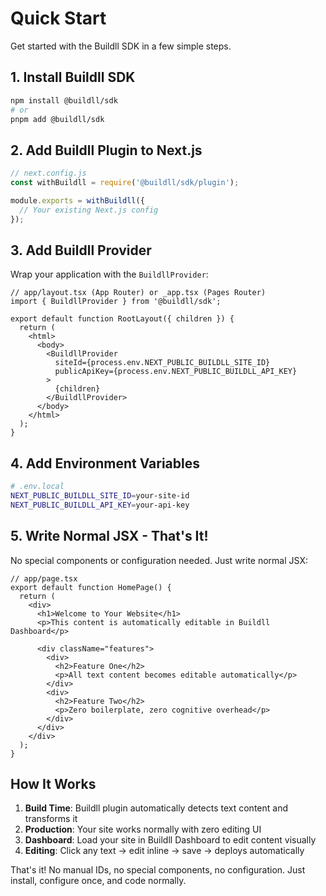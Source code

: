 # Quick Start

Get started with the Buildll SDK in a few simple steps.

## 1. Install Buildll SDK

```bash
npm install @buildll/sdk
# or
pnpm add @buildll/sdk
```

## 2. Add Buildll Plugin to Next.js

```js
// next.config.js
const withBuildll = require('@buildll/sdk/plugin');

module.exports = withBuildll({
  // Your existing Next.js config
});
```

## 3. Add Buildll Provider

Wrap your application with the `BuildllProvider`:

```tsx
// app/layout.tsx (App Router) or _app.tsx (Pages Router)
import { BuildllProvider } from '@buildll/sdk';

export default function RootLayout({ children }) {
  return (
    <html>
      <body>
        <BuildllProvider
          siteId={process.env.NEXT_PUBLIC_BUILDLL_SITE_ID}
          publicApiKey={process.env.NEXT_PUBLIC_BUILDLL_API_KEY}
        >
          {children}
        </BuildllProvider>
      </body>
    </html>
  );
}
```

## 4. Add Environment Variables

```bash
# .env.local
NEXT_PUBLIC_BUILDLL_SITE_ID=your-site-id
NEXT_PUBLIC_BUILDLL_API_KEY=your-api-key
```

## 5. Write Normal JSX - That's It!

No special components or configuration needed. Just write normal JSX:

```tsx
// app/page.tsx
export default function HomePage() {
  return (
    <div>
      <h1>Welcome to Your Website</h1>
      <p>This content is automatically editable in Buildll Dashboard</p>

      <div className="features">
        <div>
          <h2>Feature One</h2>
          <p>All text content becomes editable automatically</p>
        </div>
        <div>
          <h2>Feature Two</h2>
          <p>Zero boilerplate, zero cognitive overhead</p>
        </div>
      </div>
    </div>
  );
}
```

## How It Works

1. **Build Time**: Buildll plugin automatically detects text content and transforms it
2. **Production**: Your site works normally with zero editing UI
3. **Dashboard**: Load your site in Buildll Dashboard to edit content visually
4. **Editing**: Click any text → edit inline → save → deploys automatically

That's it! No manual IDs, no special components, no configuration. Just install, configure once, and code normally.